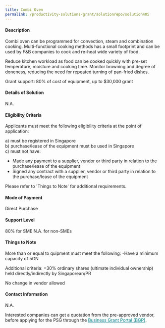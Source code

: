 ```yaml
---
title: Combi Oven
permalink: /productivity-solutions-grant/solutionrepo/solution405
---
```


#### Description

Combi oven can be programmed for convection, steam and combination cooking. Multi-functional cooking methods has a small footprint and can be used by F&B companies to cook and re-heat wide variety of food. 

Reduce kitchen workload as food can be cooked quickly with pre-set temperature, moisture and cooking time. Monitor browning and degree of doneness, reducing the need for repeated turning of pan-fried dishes.

Grant support: 80% of cost of equipment, up to $30,000 grant

#### Details of Solution

N.A.

#### Eligibility Criteria

Applicants must meet the following eligibility criteria at the point of application:

a) must be registered in Singapore <br>
b) purchase/lease of the equipment must be used in Singapore <br>
c) must not have:
- Made any payment to a supplier, vendor or third party in relation to the purchase/lease of the equipment
- Signed any contract with a supplier, vendor or third party in relation to the purchase/lease of the equipment

Please refer to 'Things to Note' for additional requirements.

#### Mode of Payment
Direct Purchase

#### Support Level
80% for SME
N.A. for non-SMEs

#### Things to Note
More than or equal to quipment must meet the following:
-Have a minimum capacity of 5GN

Additional criteria: =30% ordinary shares (ultimate individual ownership) held directly/indirectly by Singaporean/PR

No change in vendor allowed

#### Contact Information
N.A.

Interested companies can get a quotation from the pre-approved vendor, before applying for the PSG through the <a target='_blank' style='color:#037e8a' href='https://www.businessgrants.gov.sg/'>Business Grant Portal (BGP)</a>.
